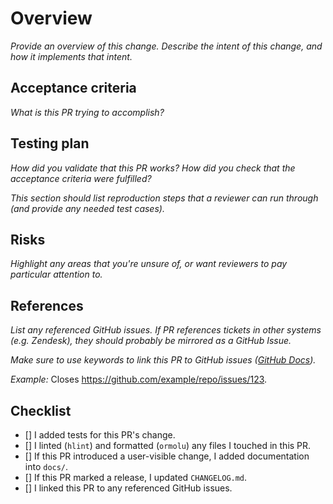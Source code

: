 # Overview

_Provide an overview of this change. Describe the intent of this change, and how it implements that intent._

## Acceptance criteria

_What is this PR trying to accomplish?_

## Testing plan

_How did you validate that this PR works? How did you check that the acceptance criteria were fulfilled?_

_This section should list reproduction steps that a reviewer can run through (and provide any needed test cases)._

## Risks

_Highlight any areas that you're unsure of, or want reviewers to pay particular attention to._

## References

_List any referenced GitHub issues. If PR references tickets in other systems (e.g. Zendesk), they should probably be mirrored as a GitHub Issue._

_Make sure to use keywords to link this PR to GitHub issues ([GitHub Docs](https://docs.github.com/en/github/managing-your-work-on-github/linking-a-pull-request-to-an-issue#linking-a-pull-request-to-an-issue-using-a-keyword))._

_Example:_ Closes https://github.com/example/repo/issues/123.

## Checklist

- [] I added tests for this PR's change.
- [] I linted (`hlint`) and formatted (`ormolu`) any files I touched in this PR.
- [] If this PR introduced a user-visible change, I added documentation into `docs/`.
- [] If this PR marked a release, I updated `CHANGELOG.md`.
- [] I linked this PR to any referenced GitHub issues.
